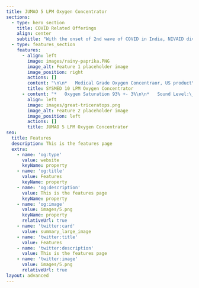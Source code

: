 ```yaml
---
title: JUMAO 5 LPM Oxygen Concentrator
sections:
  - type: hero_section
    title: COVID Related Offerings
    align: center
    subtitle: "With the onset of 2nd wave of COVID in India, NIVAID diversified its focus to mitigate the supply issue of COVID related commodities. It partnered with various top manufactureres of Europe, Singapore and China such as Fosun Pharam for medical equipment sourcing directly from the manufacturing unit thereby enabling access to COVID related 'superior quality'\_commodities at the Indian market at an optimized price"
  - type: features_section
    features:
      - align: left
        image: images/rainy-paprika.PNG
        image_alt: Feature 1 placeholder image
        image_position: right
        actions: []
        content: "\n\n*   Medical Grade Oxygen Concentraor, US product\n\n*   Oxygen Density:\_93 +- 3%\n\n*   Sound Level:\_≤ 55db\n\n*   Flow Rate:\_10 L\\Min\n\n*   CE Certified\n"
        title: SYSMED 10 LPM Oxygen Concentrator
      - content: "*   Oxygen Saturation 93% +- 3%\n\n*   Sound Level:\_≤ 46db\n\n*   Flow Rate 5 LPM/Min\n\n*   CE Certified\n\n"
        align: left
        image: images/great-triceratops.png
        image_alt: Feature 2 placeholder image
        image_position: left
        actions: []
        title: JUMAO 5 LPM Oxygen Concentrator
seo:
  title: Features
  description: This is the features page
  extra:
    - name: 'og:type'
      value: website
      keyName: property
    - name: 'og:title'
      value: Features
      keyName: property
    - name: 'og:description'
      value: This is the features page
      keyName: property
    - name: 'og:image'
      value: images/5.png
      keyName: property
      relativeUrl: true
    - name: 'twitter:card'
      value: summary_large_image
    - name: 'twitter:title'
      value: Features
    - name: 'twitter:description'
      value: This is the features page
    - name: 'twitter:image'
      value: images/5.png
      relativeUrl: true
layout: advanced
---
```

